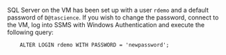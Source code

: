 SQL Server on the VM has been set up with a user `rdemo` and a default password of `D@tascience`.  If you wish to change the password, connect to the VM, log into SSMS with Windows Authentication and execute the following query:
    
        ALTER LOGIN rdemo WITH PASSWORD = 'newpassword';  
       
